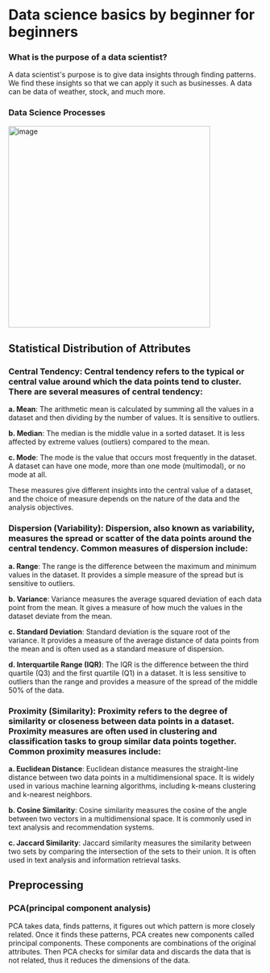 # Data science basics by beginner for beginners

### What is the purpose of a data scientist?
A data scientist's purpose is to give data insights through finding patterns. We find these insights so that we can apply it such as businesses. A data can be data of weather, stock, and much more.

### Data Science Processes

<img width="400" alt="image" src="https://github.com/AbdulHadi806/AI-Advance-Notes/assets/113926529/597cb69f-6d64-4536-b71c-c836b8540219">

## Statistical Distribution of Attributes

### Central Tendency: Central tendency refers to the typical or central value around which the data points tend to cluster. There are several measures of central tendency:

**a. Mean**: The arithmetic mean is calculated by summing all the values in a dataset and then dividing by the number of values. It is sensitive to outliers.

**b. Median**: The median is the middle value in a sorted dataset. It is less affected by extreme values (outliers) compared to the mean.

**c. Mode**: The mode is the value that occurs most frequently in the dataset. A dataset can have one mode, more than one mode (multimodal), or no mode at all.

These measures give different insights into the central value of a dataset, and the choice of measure depends on the nature of the data and the analysis objectives.

### Dispersion (Variability): Dispersion, also known as variability, measures the spread or scatter of the data points around the central tendency. Common measures of dispersion include:

**a. Range**: The range is the difference between the maximum and minimum values in the dataset. It provides a simple measure of the spread but is sensitive to outliers.

**b. Variance**: Variance measures the average squared deviation of each data point from the mean. It gives a measure of how much the values in the dataset deviate from the mean.

**c. Standard Deviation**: Standard deviation is the square root of the variance. It provides a measure of the average distance of data points from the mean and is often used as a standard measure of dispersion.

**d. Interquartile Range (IQR)**: The IQR is the difference between the third quartile (Q3) and the first quartile (Q1) in a dataset. It is less sensitive to outliers than the range and provides a measure of the spread of the middle 50% of the data.

### Proximity (Similarity): Proximity refers to the degree of similarity or closeness between data points in a dataset. Proximity measures are often used in clustering and classification tasks to group similar data points together. Common proximity measures include:

**a. Euclidean Distance**: Euclidean distance measures the straight-line distance between two data points in a multidimensional space. It is widely used in various machine learning algorithms, including k-means clustering and k-nearest neighbors.

**b. Cosine Similarity**: Cosine similarity measures the cosine of the angle between two vectors in a multidimensional space. It is commonly used in text analysis and recommendation systems.

**c. Jaccard Similarity**: Jaccard similarity measures the similarity between two sets by comparing the intersection of the sets to their union. It is often used in text analysis and information retrieval tasks.



## Preprocessing

### PCA(principal component analysis)
PCA takes data, finds patterns, it figures out which pattern is more closely related. Once it finds these patterns, PCA creates new components called principal components. These components are combinations of the original attributes. Then PCA checks for similar data and discards the data that is not related, thus it reduces the dimensions of the data.
